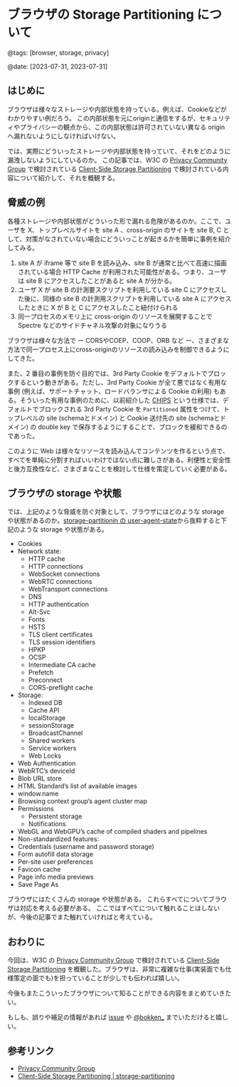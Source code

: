 # ブラウザの Storage Partitioning について

@tags: [browser, storage, privacy]

@date: [2023-07-31, 2023-07-31]

## はじめに

ブラウザは様々なストレージや内部状態を持っている。例えば、Cookieなどがわかりやすい例だろう。 この内部状態を元にoriginと通信をするが、セキュリティやプライバシーの観点から、この内部状態は許可されていない異なる origin へ漏れないようにしなければいけない。

では、実際にどういったストレージや内部状態を持っていて、それをどのように漏洩しないようにしているのか。
この記事では、W3C の [Privacy Community Group](https://privacycg.github.io/) で検討されている [Client-Side Storage Partitioning](https://privacycg.github.io/storage-partitioning/) で検討されている内容について紹介して、それを概観する。


## 脅威の例

各種ストレージや内部状態がどういった形で漏れる危険があるのか。ここで、ユーザを X、トップレベルサイトを site A 、cross-origin のサイトを site B, C として、対策がなされていない場合にどういっことが起きるかを簡単に事例を紹介してみる。


1. site A が iframe 等で site B を読み込み、site B が通常と比べて高速に描画されている場合 HTTP Cache が利用された可能性がある。つまり、ユーザは site B にアクセスしたことがあると site A が分かる。
2. ユーザ X が site B の計測要スクリプトを利用している site C にアクセスした後に、同様の site B の計測用スクリプトを利用している site A にアクセスしたときに X が B と C にアクセスしたこと紐付けられる
3. 同一プロセスのメモリ上に cross-origin のリソースを展開することで Spectre などのサイドチャネル攻撃の対象になりうる

ブラウザは様々な方法で ー CORSやCOEP、COOP、ORB など ー、さまざまな方法で同一プロセス上にcross-originのリソースの読み込みを制御できるようにしてきた。

また、2 番目の事例を防ぐ目的では、3rd Party Cookie をデフォルトでブロックするという動きがある。ただし、3rd Party Cookie が全て悪ではなく有用な事例 (例えば、サポートチャット、ロードバランサによる Cookie の利用) もある。そういった有用な事例のために、以前紹介した [CHIPS](https://blog.bokken.io/articles/2022-12-30/about-chips.html) という仕様では、デフォルトでブロックされる 3rd Party Cookie を `Partitioned` 属性をつけて、トップレベルの site (schemaとドメイン) と Cookie 送付先の site (schemaとドメイン) の double key で保存するようにすることで、ブロックを緩和できるのであった。

このように Web は様々なリソースを読み込んでコンテンツを作るという点で、すべてを単純に分割すればいいわけではない点に難しさがある。利便性と安全性と後方互換性など、さまざまなことを検討して仕様を策定していく必要がある。


## ブラウザの storage や状態

では、上記のような脅威を防ぐ対象として、ブラウザにはどのような storage や状態があるのか。[storage-partitionin の user-agent-state](https://privacycg.github.io/storage-partitioning/#user-agent-state)から抜粋すると下記のような storage や状態がある。

* Cookies
* Network state:
    * HTTP cache
    * HTTP connections
    * WebSocket connections
    * WebRTC connections
    * WebTransport connections
    * DNS
    * HTTP authentication
    * Alt-Svc
    * Fonts
    * HSTS
    * TLS client certificates
    * TLS session identifiers
    * HPKP
    * OCSP
    * Intermediate CA cache
    * Prefetch
    * Preconnect
    * CORS-preflight cache
* Storage:
    * Indexed DB
    * Cache API
    * localStorage
    * sessionStorage
    * BroadcastChannel
    * Shared workers
    * Service workers
    * Web Locks
* Web Authentication
* WebRTC’s deviceId
* Blob URL store
* HTML Standard’s list of available images
* window.name
* Browsing context group’s agent cluster map
* Permissions
    * Persistent storage
    * Notifications
* WebGL and WebGPU’s cache of compiled shaders and pipelines
* Non-standardized features:
* Credentials (username and password storage)
* Form autofill data storage
* Per-site user preferences
* Favicon cache
* Page info media previews
* Save Page As

ブラウザにはたくさんの storage や状態がある。 これらすべてについてブラウザは対応を考える必要がある。
ここではすべてについて触れることはしないが、今後の記事でまた触れていければと考えている。

## おわりに

今回は、W3C の [Privacy Community Group](https://privacycg.github.io/) で検討されている [Client-Side Storage Partitioning](https://privacycg.github.io/storage-partitioning/) を概観した。ブラウザは、非常に複雑な仕事(実装面でも仕様策定の面でも)を担っていることが少しでも伝われば嬉しい。

今後もまたこういったブラウザについて知ることができる内容をまとめていきたい。

もしも、誤りや補足の情報があれば [issue](https://github.com/negibokken/bokken.io/issues) や [@bokken_](https://twitter.com/bokken_) までいただけると嬉しい。

## 参考リンク

* [Privacy Community Group](https://privacycg.github.io/)
* [Client-Side Storage Partitioning | storage-partitioning](https://privacycg.github.io/storage-partitioning/#user-agent-state)
